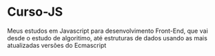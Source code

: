 # Curso-JS
 Meus estudos em Javascript para desenvolvimento Front-End, que vai desde o estudo de algoritimo, até estruturas de dados usando as mais atualizadas versões do Ecmascript
